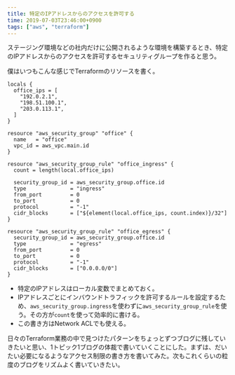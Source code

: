 ```yaml
---
title: 特定のIPアドレスからのアクセスを許可する
time: 2019-07-03T23:46:00+0900
tags: ["aws", "terraform"]
---
```


ステージング環境などの社内だけに公開されるような環境を構築するとき、特定のIPアドレスからのアクセスを許可するセキュリティグループを作ると思う。

僕はいつもこんな感じでTerraformのリソースを書く。

```hcl
locals {
  office_ips = [
    "192.0.2.1",
    "198.51.100.1",
    "203.0.113.1",
  ]
}

resource "aws_security_group" "office" {
  name   = "office"
  vpc_id = aws_vpc.main.id
}

resource "aws_security_group_rule" "office_ingress" {
  count = length(local.office_ips)

  security_group_id = aws_security_group.office.id
  type              = "ingress"
  from_port         = 0
  to_port           = 0
  protocol          = "-1"
  cidr_blocks       = ["${element(local.office_ips, count.index)}/32"]
}

resource "aws_security_group_rule" "office_egress" {
  security_group_id = aws_security_group.office.id
  type              = "egress"
  from_port         = 0
  to_port           = 0
  protocol          = "-1"
  cidr_blocks       = ["0.0.0.0/0"]
}
```

* 特定のIPアドレスはローカル変数でまとめておく。
* IPアドレスごとにインバウンドトラフィックを許可するルールを設定するため、`aws_security_group.ingress`を使わずに`aws_security_group_rule`を使う。その方が`count`を使って効率的に書ける。
* この書き方はNetwork ACLでも使える。


日々のTerraform業務の中で見つけたパターンをちょっとずつブログに残していきたいと思い、1トピック1ブログの体裁で書いていくことにした。まずは、だいたい必要になるようなアクセス制限の書き方を書いてみた。次もこれくらいの粒度のブログをリズムよく書いていきたい。
